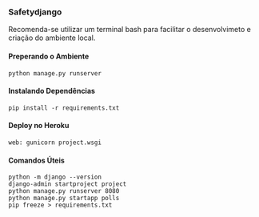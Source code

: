 ### Safetydjango

Recomenda-se utilizar um terminal bash para facilitar o desenvolvimeto e criação do ambiente local.

#### Preperando o Ambiente

	python manage.py runserver

#### Instalando Dependências

	pip install -r requirements.txt

#### Deploy no Heroku

	web: gunicorn project.wsgi
	
#### Comandos Úteis

	python -m django --version
    django-admin startproject project
    python manage.py runserver 8080 
    python manage.py startapp polls
    pip freeze > requirements.txt


        